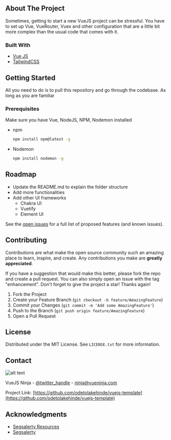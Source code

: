 
## About The Project

Sometimes, getting to start a new VueJS project can be stressful. You have to set up Vue, VueRouter, Vuex and other configuration that are a little bit more complex than the usual code that comes with it.


### Built With

* [Vue JS](https://vuejs.org/)
* [TailwindCSS](https://tailwindcss.com/)


## Getting Started

All you need to do is to pull this repository and go through the codebase.
As long as you are familiar

### Prerequisites

Make sure you have Vue, NodeJS, NPM, Nodemon installed
* npm
  ```sh
  npm install npm@latest -g
  ```
* Nodemon
  ```sh
  npm install nodemon -g
  ```

<!-- ROADMAP -->
## Roadmap

- Update the README.md to explain the folder structure
- Add more functionalities
- Add other UI frameworks
    - Chakra UI
    - Vuetify
    - Element UI

See the [open issues](https://github.com/odetolakehinde/vuejs-template/issues) for a full list of proposed features (and known issues).


## Contributing

Contributions are what make the open source community such an amazing place to learn, inspire, and create. Any contributions you make are **greatly appreciated**.

If you have a suggestion that would make this better, please fork the repo and create a pull request. You can also simply open an issue with the tag "enhancement".
Don't forget to give the project a star! Thanks again!

1. Fork the Project
2. Create your Feature Branch (`git checkout -b feature/AmazingFeature`)
3. Commit your Changes (`git commit -m 'Add some AmazingFeature'`)
4. Push to the Branch (`git push origin feature/AmazingFeature`)
5. Open a Pull Request


## License

Distributed under the MIT License. See `LICENSE.txt` for more information.

## Contact

![alt text](.src/assets/img/ninja.png?raw=true)

VueJS Ninja - [@twitter_handle](https://twitter.com/theodetola) - ninja@vueninja.com

Project Link: [https://github.com/odetolakehinde/vuejs-template](https://github.com/odetolakehinde/vuejs-template)


<!-- ACKNOWLEDGMENTS -->
## Acknowledgments

* [Segsalerty Resources](https://segsalerty.com)
* [Segsalerty](https://github.com/segsalerty2013)

[contributors-shield]: https://img.shields.io/github/contributors/github_username/repo_name.svg?style=for-the-badge
[contributors-url]: https://github.com/github_username/repo_name/graphs/contributors
[forks-shield]: https://img.shields.io/github/forks/github_username/repo_name.svg?style=for-the-badge
[forks-url]: https://github.com/github_username/repo_name/network/members
[stars-shield]: https://img.shields.io/github/stars/github_username/repo_name.svg?style=for-the-badge
[stars-url]: https://github.com/github_username/repo_name/stargazers
[issues-shield]: https://img.shields.io/github/issues/github_username/repo_name.svg?style=for-the-badge
[issues-url]: https://github.com/github_username/repo_name/issues
[license-shield]: https://img.shields.io/github/license/github_username/repo_name.svg?style=for-the-badge
[license-url]: https://github.com/github_username/repo_name/blob/master/LICENSE.txt
[linkedin-shield]: https://img.shields.io/badge/-LinkedIn-black.svg?style=for-the-badge&logo=linkedin&colorB=555
[linkedin-url]: https://linkedin.com/in/linkedin_username
[product-screenshot]: images/screenshot.png
